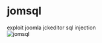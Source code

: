 # jomsql
exploit joomla jckeditor sql injection
<br>
<img src="https://i.ibb.co/LStnBsJ/jomsql.png" alt="jomsql" border="0">

